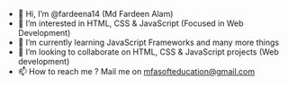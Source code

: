 - 👋 Hi, I’m @fardeena14 (Md Fardeen Alam)
- 👀 I’m interested in HTML, CSS & JavaScript (Focused in Web Development)
- 🌱 I’m currently learning JavaScript Frameworks and many more things
- 💞️ I’m looking to collaborate on HTML, CSS & JavaScript projects (Web development)
- 📫 How to reach me ? Mail me on mfasofteducation@gmail.com

<!---
fardeen02/fardeen02 is a ✨ special ✨ repository because its `README.md` (this file) appears on your GitHub profile.
You can click the Preview link to take a look at your changes.
--->
